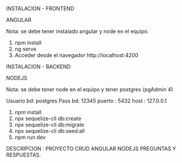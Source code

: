 INSTALACION - FRONTEND

ANGULAR

Nota: se debe tener instalado angular y node en el equipo.

1. npm install
2. ng serve
3. Acceder desde el navegador http://localhost:4200


INSTALACION - BACKEND

NODEJS

Nota: se debe tener node en el equipo y tener postgres (pgAdmin 4)

Usuario bd: postgres
Pass bd: 12345
puerto : 5432
host : 127.0.0.1

1. npm install
2. npx sequelize-cli db:create
3. npx sequelize-cli db:migrate
4. npx sequelize-cli db:seed:all
5. npm run dev


DESCRIPCION : PROYECTO CRUD ANGULAR NODEJS PREGUNTAS Y RESPUESTAS.
